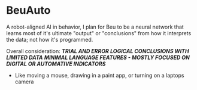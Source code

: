 # BeuAuto
A robot-aligned AI in behavior, I plan for Beu to be a neural network that learns most of it's ultimate "output" or "conclusions" from how it interprets the data; not how it's programmed.

Overall consideration: 
***TRIAL AND ERROR***
***LOGICAL CONCLUSIONS WITH LIMITED DATA***
***MINIMAL LANGUAGE FEATURES - MOSTLY FOCUSED ON DIGITAL OR AUTOMATIVE INDICATORS***
 - Like moving a mouse, drawing in a paint app, or turning on a laptops camera
